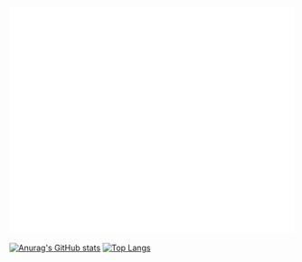 <img src="header.svg" width="800" height="400">

<!--div class="title-wrapper">
    <h1 class="title">Hi. I'm Jamison.</h1>
    <h1 class="title">Junior Web & Software Developer</h1>
    <h1 class="title">Welcome to my portfolio</h1>
</div>

<!--
**JCoombs224/JCoombs224** is a ✨ _special_ ✨ repository because its `README.md` (this file) appears on your GitHub profile.

Here are some ideas to get you started:

- 🔭 I’m currently working on ...
- 🌱 I’m currently learning ...
- 👯 I’m looking to collaborate on ...
- 🤔 I’m looking for help with ...
- 💬 Ask me about ...
- 📫 How to reach me: ...
- 😄 Pronouns: ...
- ⚡ Fun fact: ...
-->
[![Anurag's GitHub stats](https://github-readme-stats.vercel.app/api?username=JCoombs224&theme=transparent )](https://github.com/anuraghazra/github-readme-stats)
[![Top Langs](https://github-readme-stats.vercel.app/api/top-langs/?username=JCoombs224&layout=compact&theme=transparent )](https://github.com/anuraghazra/github-readme-stats)
